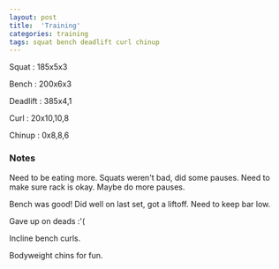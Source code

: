 ```yaml
---
layout: post
title:  'Training'
categories: training
tags: squat bench deadlift curl chinup
---
```


Squat       :   185x5x3

Bench       :   200x6x3

Deadlift    :   385x4,1

Curl        :   20x10,10,8

Chinup      :   0x8,8,6

### Notes

Need to be eating more. Squats weren't bad, did some pauses. Need to make sure rack is
okay. Maybe do more pauses.

Bench was good! Did well on last set, got a liftoff. Need to keep bar low.

Gave up on deads :'(

Incline bench curls.

Bodyweight chins for fun.
